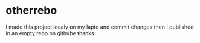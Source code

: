 # otherrebo
I made this project localy on my lapto and commit changes then I published in an empty repo on githube
thanks 
